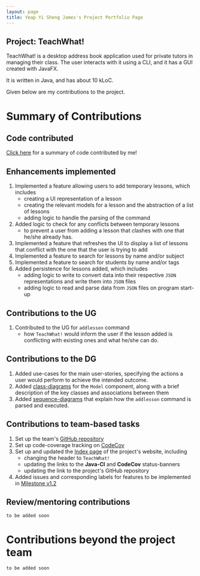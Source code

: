 ```yaml
---
layout: page
title: Yeap Yi Sheng James's Project Portfolio Page
---
```


## Project: TeachWhat!
TeachWhat! is a desktop address book application used for private tutors in managing their class. The user interacts
with it using a CLI, and it has a GUI created with JavaFX.

It is written in Java, and has about 10 kLoC.

Given below are my contributions to the project.

# Summary of Contributions

## Code contributed
[Click here](https://nus-cs2103-ay2122s2.github.io/tp-dashboard/?search=&sort=totalCommits%20dsc&sortWithin=title&timeframe=commit&mergegroup=&groupSelect=groupByRepos&breakdown=true&checkedFileTypes=docs~functional-code~test-code~other&since=2022-02-18&tabOpen=true&tabType=authorship&zFR=false&tabAuthor=jamesyeap&tabRepo=AY2122S2-CS2103T-W11-3%2Ftp%5Bmaster%5D&authorshipIsMergeGroup=false&authorshipFileTypes=docs~functional-code~test-code&authorshipIsBinaryFileTypeChecked=false) for a summary of code contributed by me!

## Enhancements implemented
1. Implemented a feature allowing users to add temporary lessons, which includes
    - creating a UI representation of a lesson
    - creating the relevant models for a lesson and the abstraction of a list of lessons
    - adding logic to handle the parsing of the command
2. Added logic to check for any conflicts between temporary lessons
    - to prevent a user from adding a lesson that clashes with one that he/she already has.
3. Implemented a feature that refreshes the UI to display a list of lessons that conflict with the one that the user is trying to add
4. Implemented a feature to search for lessons by name and/or subject
5. Implemented a feature to search for students by name and/or tags
6. Added persistence for lessons added, which includes
    - adding logic to write to convert data into their respective `JSON` representations and write them into `JSON` files
    - adding logic to read and parse data from `JSON` files on program start-up

## Contributions to the UG
1. Contributed to the UG for `addlesson` command
   - how `TeachWhat!` would inform the user if the lesson added is conflicting with existing ones and what he/she can do.

## Contributions to the DG
1. Added use-cases for the main user-stories, specifying the actions a user would perform to achieve the intended outcome.
2. Added [class-diagrams](https://github.com/jamesyeap/tp/blob/master/docs/DeveloperGuide.md#model-component) for the `Model` component, along with a brief description of the key classes and associations between them 
3. Added [sequence-diagrams](https://github.com/jamesyeap/tp/blob/master/docs/DeveloperGuide.md#add-temporaryrecurring-lesson) that explain how the `addlesson` command is parsed and executed.

## Contributions to team-based tasks
1. Set up the team's [GitHub repository](https://github.com/orgs/AY2122S2-CS2103T-W11-3/teams/developers)
2. Set up code-coverage tracking on [CodeCov](https://app.codecov.io/gh/AY2122S2-CS2103T-W11-3/tp/)
3. Set up and updated the [Index page](https://ay2122s2-cs2103t-w11-3.github.io/tp/) of the project's website, including
    - changing the header to `TeachWhat!`
    - updating the links to the **Java-CI** and **CodeCov** status-banners
    - updating the link to the project's GitHub repository
5. Added issues and corresponding labels for features to be implemented in [Milestone v1.2](https://github.com/AY2122S2-CS2103T-W11-3/tp/milestone/1)

## Review/mentoring contributions
`to be added soon`

# Contributions beyond the project team
`to be added soon`

